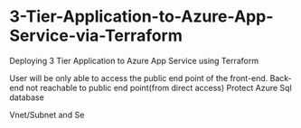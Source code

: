# 3-Tier-Application-to-Azure-App-Service-via-Terraform
Deploying 3 Tier Application to Azure App Service using Terraform

 User will be only able to access the public end point of the front-end.
 Back-end not reachable to public end point(from direct access)
 Protect Azure Sql database

Vnet/Subnet and Se 